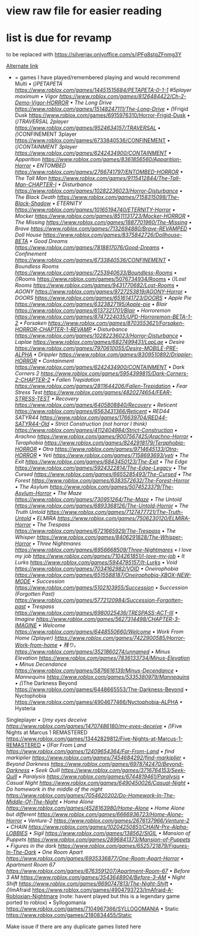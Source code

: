 # view raw file for easier reading
# list is due for revamp 
to be replaced with https://silverjav.onlyoffice.com/s/jPFg8stgZFnmg3Y

[Alternate link](https://docs.google.com/spreadsheets/d/1qIGP2UcOaO3NINmZDTl_thAClkXgx0fgKAdC48pVPzI/edit?usp=sharing)
* = games I have played/remembered playing and would recommend
Multi
• (*)PETAPETA https://www.roblox.com/games/14451515684/PETAPETA-0-1-1 #5player maximum
• Vigor https://www.roblox.com/games/8126484422/Ch-2-Demo-Vigor-HORROR
• The Long Drive https://www.roblox.com/games/15148247111/The-Long-Drive
• (*)Frigid Dusk https://www.roblox.com/games/6915976310/Horror-Frigid-Dusk
• (*)TRAVERSAL 2player https://www.roblox.com/games/9524634157/TRAVERSAL
• (*)CONFINEMENT 3player https://www.roblox.com/games/6733840536/CONFINEMENT
• (*)CONTAINMENT 3player https://www.roblox.com/games/6242434900/CONTAINMENT
• Apparition https://www.roblox.com/games/8361856560/Apparition-Horror
• ENTOMBED https://www.roblox.com/games/2766741797/ENTOMBED-HORROR
• The Tall Man https://www.roblox.com/games/9115412844/The-Tall-Man-CHAPTER-I
• Disturbance https://www.roblox.com/games/10282236023/Horror-Disturbance
• The Black Death https://www.roblox.com/games/7158315098/The-Black-Shadow
• ETERNITY https://www.roblox.com/games/10165194740/ETERNITY-Horror
• Mocker https://www.roblox.com/games/8511131723/Mocker-HORROR
• The Missing https://www.roblox.com/games/1887701960/The-Missing
• Brave https://www.roblox.com/games/7132694880/Brave-REVAMPED
• Doll House https://www.roblox.com/games/8375842726/Dollhouse-BETA
• Good Dreams https://www.roblox.com/games/7818817076/Good-Dreams
• Confinement https://www.roblox.com/games/6733840536/CONFINEMENT
• Boundless Rooms https://www.roblox.com/games/7253940633/Boundless-Rooms
• (*)Rooms https://www.roblox.com/games/5076734934/Rooms
• (*)Lost Rooms https://www.roblox.com/games/9431770682/Lost-Rooms
• AGONY https://www.roblox.com/games/9727253819/AGONY-Horror
• DOORS https://www.roblox.com/games/6516141723/DOORS
• Apple Pie https://www.roblox.com/games/6323827195/Apple-pie
• Blair https://www.roblox.com/games/6137321701/Blair
• Horroremon https://www.roblox.com/games/8747224035/UPD-Horroremon-BETA-1-2
• Forsaken https://www.roblox.com/games/8703553621/Forsaken-HORROR-CHAPTER-1-REVAMP
• Disturbance https://www.roblox.com/games/10282236023/Horror-Disturbance
• Laplae https://www.roblox.com/games/6827499431/LapLae
• Desire https://www.roblox.com/games/7970610055/Desire-MOBILE-PRE-ALPHA
• Drippler https://www.roblox.com/games/8309510892/Drippler-HORROR
• Containment https://www.roblox.com/games/6242434900/CONTAINMENT
• Dark Corners 2 https://www.roblox.com/games/5954399815/Dark-Corners-2-CHAPTER-2
• Fallen Trepidation https://www.roblox.com/games/2811644206/Fallen-Trepidation
• Fear Stress Test https://www.roblox.com/games/4820274654/FEAR-STRESS-TEST
• Recovery https://www.roblox.com/games/6405808840/Recovery
• Reticent https://www.roblox.com/games/6563431366/Reticent
• RED44 SATYR44 https://www.roblox.com/games/176639704/RED44-SATYR44-Old
• Strict Construction (not horror I think) https://www.roblox.com/games/4112404984/Strict-Construction
• Arachno https://www.roblox.com/games/9007567425/Arachno-Horror
• Teraphobia https://www.roblox.com/games/8242918179/Teraphobia-HORROR
• Otra https://www.roblox.com/games/9714645133/Otra-HORROR
• Yeti https://www.roblox.com/games/7158693693/yeti
• The Exit https://www.roblox.com/games/6843450123/The-Exit
• The Edge https://www.roblox.com/games/5924322814/The-Edge-Legacy
• The Cursed https://www.roblox.com/games/6655285493/The-Cursed
• The Forest https://www.roblox.com/games/6383572632/The-Forest-Horror
• The Asylum https://www.roblox.com/games/5074523379/The-Asylum-Horror
• The Maze https://www.roblox.com/games/730951264/The-Maze
• The Untold https://www.roblox.com/games/6893368126/The-Untold-Horror
• The Truth Untold https://www.roblox.com/games/7127477721/The-Truth-Untold
• ELMIRA https://www.roblox.com/games/7506230120/ELMIRA-Horror
• The Trespass https://www.roblox.com/games/6721665929/The-Trespass
• The Whisper https://www.roblox.com/games/8406291828/The-Whisper-Horror
• Three Nightmares https://www.roblox.com/games/6956668509/Three-Nightmares
• I love my job https://www.roblox.com/games/7104261851/I-love-my-job
• It Lurks https://www.roblox.com/games/5944795157/It-Lurks
• Void https://www.roblox.com/games/7034162982/VOID
• Oneirophobia https://www.roblox.com/games/6515588187/Oneirophobia-XBOX-NEW-MODE
• Succession https://www.roblox.com/games/5102103955/Succession
• Succession (Forgotten Past) https://www.roblox.com/games/5772120984/Succession-Forgotten-past 
• Trespass https://www.roblox.com/games/6980025436/TRESPASS-ACT-III
• Imagine https://www.roblox.com/games/5627314498/CHAPTER-3-IMAGINE
• Welcome https://www.roblox.com/games/6448550660/Welcome
• Work From Home (2player) https://www.roblox.com/games/7422900585/Horror-Work-from-home
• 残り。 https://www.roblox.com/games/3521860274/unnamed
• Minus Elevation https://www.roblox.com/games/7836133734/Minus-Elevation
• Minus Decendance https://www.roblox.com/games/5876616139/Minus-Decendance
• Mannequins https://www.roblox.com/games/5335380979/Mannequins
• (*)The Darkness Beyond https://www.roblox.com/games/6448665553/The-Darkness-Beyond
• Nyctophobia https://www.roblox.com/games/4904677466/Nyctophobia-ALPHA
• Hysteria 

Singleplayer
• (*)my eyes deceive https://www.roblox.com/games/14707486180/my-eyes-deceive
• (*)Five Nights at Marcus 1 REMASTERED https://www.roblox.com/games/13442829812/Five-Nights-at-Marcus-1-REMASTERED
• (*)Far From Land https://www.roblox.com/games/12409654364/Far-From-Land
• find markiplier https://www.roblox.com/games/7454684292/find-markiplier
• Beyond Darkness https://www.roblox.com/games/6978742470/Beyond-Darkness
• Seek Quill https://www.roblox.com/games/3716764153/Seek-Quill
• Paralysis https://www.roblox.com/games/6744819461/Paralysis
• Casual Night https://www.roblox.com/games/6490450026/Casual-Night
• Do homework in the middle of the night https://www.roblox.com/games/7054620202/Do-Homework-In-The-Middle-Of-The-Night
• Home Alone https://www.roblox.com/games/4528163980/Home-Alone
• Home Alone but different https://www.roblox.com/games/6666936723/Home-Alone-Horror
• Venture-2 https://www.roblox.com/games/2676137966/Venture-2
• CHAIN https://www.roblox.com/games/10204250851/CHAIN-Pre-Alpha-LOBBIES
• Sigil https://www.roblox.com/games/138562/SIGIL
• Mansion of Puppets https://www.roblox.com/games/2896841373/Mansion-of-Puppets
• Figures in the dark https://www.roblox.com/games/6525721879/Figures-In-The-Dark
• One Room Apart https://www.roblox.com/games/6935336877/One-Room-Apart-Horror
• Apartment Room 67 https://www.roblox.com/games/6763591207/Apartment-Room-67
• Before 3 AM https://www.roblox.com/games/3543648904/Before-3-AM
• Night Shift https://www.roblox.com/games/6690747813/The-Night-Shift
• (*)ImAfraid https://www.roblox.com/games/4904793723/ImAfraid-A-Robloxian-Nightmare (note: havent played but this is a legendary game ported to roblox)
• Syllogomania https://www.roblox.com/games/7104967366/SYLLOGOMANIA
• Static https://www.roblox.com/games/2180834455/Static

Make issue if there are any duplicate games listed here
